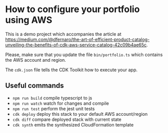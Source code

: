 # How to configure your portfolio using AWS

This is a demo project which accompanies the article at https://medium.com/@dfernaro/the-art-of-efficient-product-catalog-unveiling-the-benefits-of-cdk-aws-service-catalog-42c09b4ae65c.

Please, make sure that you update the file `bin/portfolio.ts` which contains the AWS account and region.

The `cdk.json` file tells the CDK Toolkit how to execute your app.

## Useful commands

- `npm run build` compile typescript to js
- `npm run watch` watch for changes and compile
- `npm run test` perform the jest unit tests
- `cdk deploy` deploy this stack to your default AWS account/region
- `cdk diff` compare deployed stack with current state
- `cdk synth` emits the synthesized CloudFormation template

